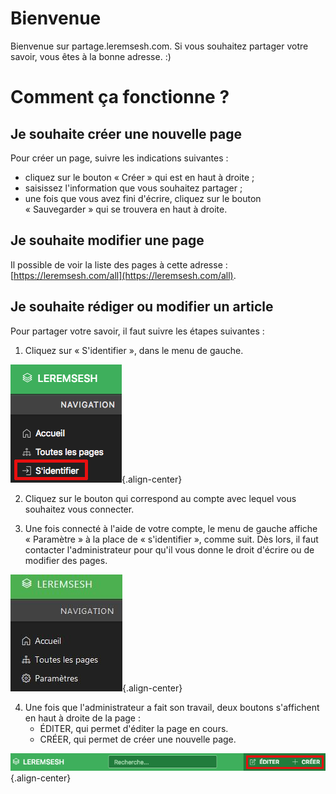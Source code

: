 <!-- TITLE: Page d'acceuil -->

# Bienvenue
Bienvenue sur partage.leremsesh.com. Si vous souhaitez partager votre savoir, vous êtes à la bonne adresse. :)

# Comment ça fonctionne ?
## Je souhaite créer une nouvelle page
Pour créer un page, suivre les indications suivantes :
* cliquez sur le bouton « Créer » qui est en haut à droite ;
* saisissez l'information que vous souhaitez partager ;
* une fois que vous avez fini d'écrire, cliquez sur le bouton « Sauvegarder » qui se trouvera en haut à droite.

## Je souhaite modifier une page
Il possible de voir la liste des pages à cette adresse : [https://leremsesh.com/all](https://leremsesh.com/all).

## Je souhaite rédiger ou modifier un article
Pour partager votre savoir, il faut suivre les étapes suivantes :

1. Cliquez sur « S'identifier », dans le menu de gauche.

![Identification](/uploads/interface-web-leremsesh/identification.png "Identification"){.align-center}

2. Cliquez sur le bouton qui correspond au compte avec lequel vous souhaitez vous connecter.

3. Une fois connecté à l'aide de votre compte, le menu de gauche affiche « Paramètre » à la place de « s'identifier », comme suit. Dès lors, il faut contacter l'administrateur pour qu'il vous donne le droit d'écrire ou de modifier des pages.

![Capture](/uploads/interface-web-leremsesh/capture.jpg "Capture"){.align-center}

4. Une fois que l'administrateur a fait son travail, deux boutons s'affichent en haut à droite de la page :
	* ÉDITER, qui permet d'éditer la page en cours.
	* CRÉER, qui permet de créer une nouvelle page.

![Editer Et Creer](/uploads/interface-web-leremsesh/editer-et-creer.png "Editer Et Creer"){.align-center}